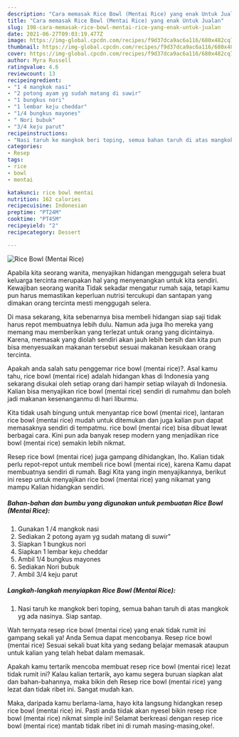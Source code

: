 ```yaml
---
description: "Cara memasak Rice Bowl (Mentai Rice) yang enak Untuk Jualan"
title: "Cara memasak Rice Bowl (Mentai Rice) yang enak Untuk Jualan"
slug: 198-cara-memasak-rice-bowl-mentai-rice-yang-enak-untuk-jualan
date: 2021-06-27T09:03:19.477Z
image: https://img-global.cpcdn.com/recipes/f9d37dca9ac6a116/680x482cq70/rice-bowl-mentai-rice-foto-resep-utama.jpg
thumbnail: https://img-global.cpcdn.com/recipes/f9d37dca9ac6a116/680x482cq70/rice-bowl-mentai-rice-foto-resep-utama.jpg
cover: https://img-global.cpcdn.com/recipes/f9d37dca9ac6a116/680x482cq70/rice-bowl-mentai-rice-foto-resep-utama.jpg
author: Myra Russell
ratingvalue: 4.6
reviewcount: 13
recipeingredient:
- "1 4 mangkok nasi"
- "2 potong ayam yg sudah matang di suwir"
- "1 bungkus nori"
- "1 lembar keju cheddar"
- "1/4 bungkus mayones"
- " Nori bubuk"
- "3/4 keju parut"
recipeinstructions:
- "Nasi taruh ke mangkok beri toping, semua bahan taruh di atas mangkok yg ada nasinya. Siap santap."
categories:
- Resep
tags:
- rice
- bowl
- mentai

katakunci: rice bowl mentai 
nutrition: 162 calories
recipecuisine: Indonesian
preptime: "PT24M"
cooktime: "PT45M"
recipeyield: "2"
recipecategory: Dessert

---
```



![Rice Bowl (Mentai Rice)](https://img-global.cpcdn.com/recipes/f9d37dca9ac6a116/680x482cq70/rice-bowl-mentai-rice-foto-resep-utama.jpg)

Apabila kita seorang wanita, menyajikan hidangan menggugah selera buat keluarga tercinta merupakan hal yang menyenangkan untuk kita sendiri. Kewajiban seorang  wanita Tidak sekadar mengatur rumah saja, tetapi kamu pun harus memastikan keperluan nutrisi tercukupi dan santapan yang dimakan orang tercinta mesti menggugah selera.

Di masa  sekarang, kita sebenarnya bisa membeli hidangan siap saji tidak harus repot membuatnya lebih dulu. Namun ada juga lho mereka yang memang mau memberikan yang terlezat untuk orang yang dicintainya. Karena, memasak yang diolah sendiri akan jauh lebih bersih dan kita pun bisa menyesuaikan makanan tersebut sesuai makanan kesukaan orang tercinta. 



Apakah anda salah satu penggemar rice bowl (mentai rice)?. Asal kamu tahu, rice bowl (mentai rice) adalah hidangan khas di Indonesia yang sekarang disukai oleh setiap orang dari hampir setiap wilayah di Indonesia. Kalian bisa menyajikan rice bowl (mentai rice) sendiri di rumahmu dan boleh jadi makanan kesenanganmu di hari liburmu.

Kita tidak usah bingung untuk menyantap rice bowl (mentai rice), lantaran rice bowl (mentai rice) mudah untuk ditemukan dan juga kalian pun dapat memasaknya sendiri di tempatmu. rice bowl (mentai rice) bisa dibuat lewat berbagai cara. Kini pun ada banyak resep modern yang menjadikan rice bowl (mentai rice) semakin lebih nikmat.

Resep rice bowl (mentai rice) juga gampang dihidangkan, lho. Kalian tidak perlu repot-repot untuk membeli rice bowl (mentai rice), karena Kamu dapat membuatnya sendiri di rumah. Bagi Kita yang ingin menyajikannya, berikut ini resep untuk menyajikan rice bowl (mentai rice) yang nikamat yang mampu Kalian hidangkan sendiri.

<!--inarticleads1-->

##### Bahan-bahan dan bumbu yang digunakan untuk pembuatan Rice Bowl (Mentai Rice):

1. Gunakan 1 /4 mangkok nasi
1. Sediakan 2 potong ayam yg sudah matang di suwir&#34;
1. Siapkan 1 bungkus nori
1. Siapkan 1 lembar keju cheddar
1. Ambil 1/4 bungkus mayones
1. Sediakan  Nori bubuk
1. Ambil 3/4 keju parut




<!--inarticleads2-->

##### Langkah-langkah menyiapkan Rice Bowl (Mentai Rice):

1. Nasi taruh ke mangkok beri toping, semua bahan taruh di atas mangkok yg ada nasinya. Siap santap.




Wah ternyata resep rice bowl (mentai rice) yang enak tidak rumit ini gampang sekali ya! Anda Semua dapat mencobanya. Resep rice bowl (mentai rice) Sesuai sekali buat kita yang sedang belajar memasak ataupun untuk kalian yang telah hebat dalam memasak.

Apakah kamu tertarik mencoba membuat resep rice bowl (mentai rice) lezat tidak rumit ini? Kalau kalian tertarik, ayo kamu segera buruan siapkan alat dan bahan-bahannya, maka bikin deh Resep rice bowl (mentai rice) yang lezat dan tidak ribet ini. Sangat mudah kan. 

Maka, daripada kamu berlama-lama, hayo kita langsung hidangkan resep rice bowl (mentai rice) ini. Pasti anda tiidak akan nyesel bikin resep rice bowl (mentai rice) nikmat simple ini! Selamat berkreasi dengan resep rice bowl (mentai rice) mantab tidak ribet ini di rumah masing-masing,oke!.

